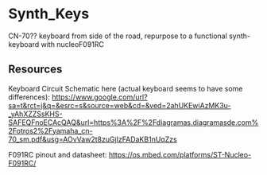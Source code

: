 # Synth_Keys
CN-70?? keyboard from side of the road, repurpose to a functional synth-keyboard with nucleoF091RC

## Resources

Keyboard Circuit Schematic here (actual keyboard seems to have some differences): https://www.google.com/url?sa=t&rct=j&q=&esrc=s&source=web&cd=&ved=2ahUKEwiAzMK3u-_yAhXZZSsKHS-SAFEQFnoECAcQAQ&url=https%3A%2F%2Fdiagramas.diagramasde.com%2Fotros2%2Fyamaha_cn-70_sm.pdf&usg=AOvVaw2t8zuGjIzFADaKB1nUqZzs

F091RC pinout and datasheet: https://os.mbed.com/platforms/ST-Nucleo-F091RC/
